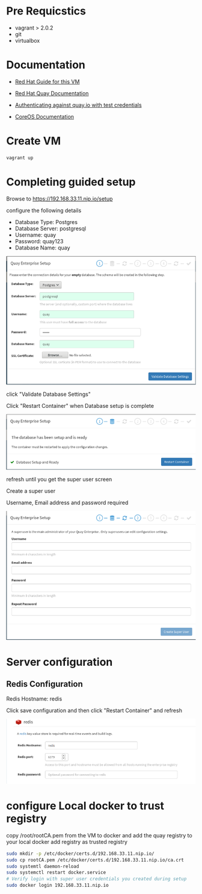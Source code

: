 
# Pre Requicstics

- vagrant > 2.0.2
- git
- virtualbox


# Documentation

- [Red Hat Guide for this VM](https://access.redhat.com/documentation/en-us/red_hat_quay/2.9/pdf/deploy_red_hat_quay_-_basic/Red_Hat_Quay-2.9-Deploy_Red_Hat_Quay_-_Basic-en-US.pdf)

- [Red Hat Quay Documentation](https://access.redhat.com/documentation/en-us/red_hat_quay/2.9/html-single/use_red_hat_quay/)

- [Authenticating against quay.io with test credentials](https://access.redhat.com/solutions/3533201)

- [CoreOS Documentation](https://coreos.com/quay-enterprise/docs/latest/)

# Create VM

```bash
vagrant up
```

# Completing guided setup

Browse to https://192.168.33.11.nip.io/setup

configure the following details

- Database Type: Postgres
- Database Server: postgresql
- Username: quay
- Password: quay123
- Database Name: quay

![Quay DB Setup](screenshots/QuayDBSetup.png)

click "Validate Database Settings"

Click "Restart Container" when Database setup is complete

![Quay Restart Container](screenshots/QuayRestartContainer.png)

refresh until you get the super user screen

Create a super user

Username, Email address and password required

![Quay Super User Setup](screenshots/QuaySuperUserSetup.png)


# Server configuration

## Redis Configuration

Redis Hostname: redis

Click save configuration and then click "Restart Container" and refresh

![Quay Redis Setup](screenshots/QuayRedisSetup.png)


# configure Local docker to trust registry
copy /root/rootCA.pem from the VM to docker and add the quay registry to your local docker
add registry as trusted registry

```bash
sudo mkdir -p /etc/docker/certs.d/192.168.33.11.nip.io/
sudo cp rootCA.pem /etc/docker/certs.d/192.168.33.11.nip.io/ca.crt
sudo systemtl daemon-reload
sudo systemctl restart docker.service
# Verify login with super user credentials you created during setup
sudo docker login 192.168.33.11.nip.io
```
